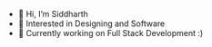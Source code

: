 - 👋 Hi, I’m Siddharth
- 👀 Interested in Designing and Software
- 🌱 Currently working on Full Stack Development :)
<!---
siddharthss19959977/siddharthss19959977 is a ✨ special ✨ repository because its `README.md` (this file) appears on your GitHub profile.
You can click the Preview link to take a look at your changes.
--->

